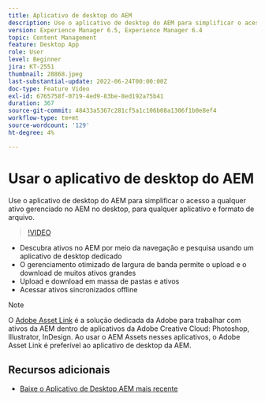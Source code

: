 ```yaml
---
title: Aplicativo de desktop do AEM
description: Use o aplicativo de desktop do AEM para simplificar o acesso a qualquer ativo gerenciado no AEM no desktop, para qualquer aplicativo e formato de arquivo.
version: Experience Manager 6.5, Experience Manager 6.4
topic: Content Management
feature: Desktop App
role: User
level: Beginner
jira: KT-2551
thumbnail: 28868.jpeg
last-substantial-update: 2022-06-24T00:00:00Z
doc-type: Feature Video
exl-id: 6765758f-0719-4ed9-83be-8ed192a75b41
duration: 367
source-git-commit: 48433a5367c281cf5a1c106b08a1306f1b0e8ef4
workflow-type: tm+mt
source-wordcount: '129'
ht-degree: 4%

---
```


# Usar o aplicativo de desktop do AEM

Use o aplicativo de desktop do AEM para simplificar o acesso a qualquer ativo gerenciado no AEM no desktop, para qualquer aplicativo e formato de arquivo.

>[!VIDEO](https://video.tv.adobe.com/v/32782?quality=12&learn=on&captions=por_br)

+ Descubra ativos no AEM por meio da navegação e pesquisa usando um aplicativo de desktop dedicado
+ O gerenciamento otimizado de largura de banda permite o upload e o download de muitos ativos grandes
+ Upload e download em massa de pastas e ativos
+ Acessar ativos sincronizados offline

>[!NOTE]
>
> O [Adobe Asset Link](./adobe-asset-link.md) é a solução dedicada da Adobe para trabalhar com ativos da AEM dentro de aplicativos da Adobe Creative Cloud: Photoshop, Illustrator, InDesign. Ao usar o AEM Assets nesses aplicativos, o Adobe Asset Link é preferível ao aplicativo de desktop da AEM.

## Recursos adicionais

+ [Baixe o Aplicativo de Desktop AEM mais recente](https://experienceleague.adobe.com/docs/experience-manager-desktop-app/using/release-notes.html?lang=pt-BR)
